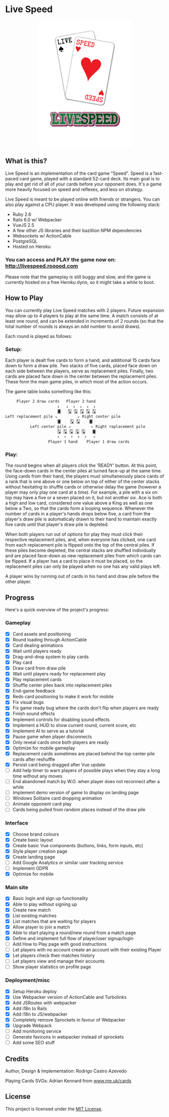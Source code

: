 # Live Speed

<div align="center">
    <img alt="Live Speed Logo" src="https://github.com/roooodcastro/live_speed/raw/master/app/javascript/images/logo.png" height="400px">
</div>

## What is this?

Live Speed is an implementation of the card game "Speed". Speed is a
fast-paced card game, played with a standard 52-card deck. Its main goal is
to play and get rid of all of your cards before your opponent does. It's a
game more heavily focused on speed and reflexes, and less on strategy.

Live Speed is meant to be played online with friends or strangers. You can
also play against a CPU player. It was developed using the following stack:

* Ruby 2.6
* Rails 6.0 w/ Webpacker
* VueJS 2.5
* A few other JS libraries and their bazillion NPM dependencies
* Websockets w/ ActionCable
* PostgreSQL
* Hosted on Heroku

### You can access and PLAY the game now on: http://livespeed.rooood.com

Please note that the gameplay is still buggy and slow, and the game is
currently hosted on a free Heroku dyno, so it might take a while to boot.

## How to Play

You can currently play Live Speed matches with 2 players. Future expansion
may allow up to 4 players to play at the same time. A match consists of at
least one round, and can be extended in increments of 2 rounds (so that the
total number of rounds is always an odd number to avoid draws).

Each round is played as follows:

### Setup:

Each player is dealt five cards to form a hand, and additional 15 cards face
down to form a draw pile. Two stacks of five cards, placed face down on each
side between the players, serve as replacement piles. Finally, two cards are
placed face down in the center between the replacement piles. These form the
main game piles, in which most of the action occurs.

The game table looks something like this:

```
     Player 2 draw cards   Player 2 hand
                       ↓   ↓  ↓  ↓  ↓  ↓
                       🂠   🂣 🂣 🂣 🂣 🂣
Left replacement pile ↘         ↙ Right center pile
                       🂠    🂣 🂣    🂠
           Left center pile ↗         ↖ Right replacement pile
                       🂣 🂣 🂣 🂣 🂣   🂠
                       ↑  ↑  ↑  ↑  ↑   ↑
                   Player 1 hand    Player 1 draw cards
```


### Play:

The round begins when all players click the 'READY' button. At this point, the
face-down cards in the center piles at turned face-up at the same time. Using
cards from their hand, the players must simultaneously place cards of a rank
that is one above or one below on top of either of the center stacks without
hesitating to shuffle cards or otherwise delay the game (however a player may
only play one card at a time). For example, a pile with a six on top may have
a five or a seven placed on it, but not another six. Ace is both a high and
low card, considered one value above a King as well as one below a Two, so
that the cards form a looping sequence. Whenever the number of cards in a
player's hands drops below five, a card from the player's draw pile is
automaticaly drawn to their hand to maintain exactly five cards until that
player's draw pile is depleted.

When both players run out of options for play they must click their respective
replacement piles, and, when everyone has clicked, one card from each
replacement pile is flipped onto the top of the central piles. If these piles
become depleted, the central stacks are shuffled individually and are placed
face-down as new replacement piles from which cards can be flipped. If a
player has a card to place it must be placed, so the replacement piles can
only be played when no one has any valid plays left.

A player wins by running out of cards in his hand and draw pile before the
other player.

## Progress

Here's a quick overview of the project's progress:

### Gameplay

- [x] Card assets and positioning
- [x] Round loading through ActionCable
- [x] Card dealing animations
- [x] Wait until players ready
- [x] Drag-and-drop system to play cards
- [x] Play card
- [x] Draw card from draw pile
- [x] Wait until players ready for replacement play
- [x] Play replacement cards
- [x] Shuffle center piles back into replacement piles
- [x] End-game feedback
- [x] Redo card positioning to make it work for mobile
- [x] Fix visual bugs
- [x] Fix game ready bug where the cards don't flip when players are ready
- [x] Finish sound effects
- [x] Implement controls for disabling sound effects
- [x] Implement a HUD to show current round, current score, etc
- [x] Implement AI to serve as a tutorial
- [x] Pause game when player disconnects
- [x] Only reveal cards once both players are ready
- [x] Optimize for mobile gameplay
- [x] Replacement cards sometimes are placed behind the top center pile cards after reshuffle
- [x] Persist card being dragged after Vue update
- [ ] Add help timer to warn players of possible plays when they stay a long time without any moves
- [ ] End abandoned match by W.O. when player does not reconnect after a while
- [ ] Implement demo version of game to display on landing page
- [ ] Windows Solitaire card dropping animation
- [ ] Animate opponent card play
- [ ] Cards being pulled from random places instead of the draw pile

### Interface

- [x] Choose brand colours
- [x] Create basic layout
- [x] Create basic Vue components (buttons, links, form inputs, etc)
- [x] Style player creation page
- [x] Create landing page
- [ ] Add Google Analytics or similar user tracking service
- [ ] Implement GDPR
- [x] Optimize for mobile

### Main site

- [x] Basic login and sign up functionality
- [x] Able to play without signing up
- [x] Create new match
- [x] List existing matches
- [x] List matches that are waiting for players
- [x] Allow player to join a match
- [x] Able to start playing a round/new round from a match page
- [x] Define and implement full flow of player/user signup/login
- [ ] Add How to Play page with good instructions
- [ ] Let players with no account create an account with their existing Player
- [x] Let players check their matches history
- [ ] Let players view and manage their accounts
- [ ] Show player statistics on profile page

### Deployment/misc

- [x] Setup Heroku deploy
- [x] Use Webpacker version of ActionCable and Turbolinks
- [x] Add JSRoutes with webpacker
- [x] Add i18n to Rails
- [x] Add i18n to JS/webpacker
- [x] Completely remove Sprockets in favour of Webpacker
- [x] Upgrade Webpack
- [ ] Add monitoring service
- [ ] Generate favicons in webpacker instead of sprockets
- [ ] Add some SEO stuff

## Credits

Author, Design & Implementation: Rodrigo Castro Azevedo

Playing Cards SVGs: Adrian Kennard from www.me.uk/cards

## License

This project is licensed under the [MIT License](LICENSE.md).